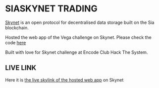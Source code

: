 # SIASKYNET TRADING
[Skynet](https://siasky.net/) is an open protocol for decentralised data storage built on the Sia blockchain.

Hosted the web app of the Vega challenge on Skynet.
Please check the code [here](https://github.com/ivanmolto/derivatives-unchained)

Built with love for Skynet challenge at Encode Club Hack The System.

## LIVE LINK
Here it is [the live skylink of the hosted web app](https://vg0vjcgf6scnkj2tn8dkbg0odhb8emnj9lro32un45o1sc7uefv0278.siasky.net/) on Skynet


